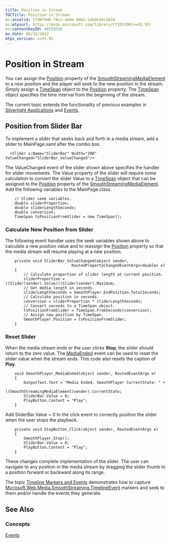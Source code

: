 ```yaml
---
title: Position in Stream
TOCTitle: Position in Stream
ms:assetid: 17d0f9d6-f8c2-4e8e-8db2-1db8b36c3834
ms:mtpsurl: https://msdn.microsoft.com/library/Ff355190(v=VS.95)
ms:contentKeyID: 46359316
ms.date: 05/31/2012
mtps_version: v=VS.95
---
```


# Position in Stream

You can assign the [Position](smoothstreamingmediaelement-position-property-microsoft-web-media-smoothstreaming_1.md) property of the [SmoothStreamingMediaElement](smoothstreamingmediaelement-class-microsoft-web-media-smoothstreaming_1.md) to a new position and the player will seek to the new position in the stream. Simply assign a [TimeSpan](https://msdn.microsoft.com/library/269ew577\(v=vs.95\)) object to the [Position](smoothstreamingmediaelement-position-property-microsoft-web-media-smoothstreaming_1.md) property. The [TimeSpan](https://go.microsoft.com/fwlink/?linkid=181852) object specifies the time interval from the beginning of the stream.

The current topic extends the functionality of previous examples in [Silverlight Applications](silverlight-applications.md) and [Events](events.md).

## Position from Slider Bar

To implement a slider that seeks back and forth in a media stream, add a slider to MainPage.xaml after the combo box.

``` 
  <Slider x:Name="SliderBar" Width="200" ValueChanged="SliderBar_ValueChanged"/>
```

The ValueChanged event of the slider shown above specifies the handler for slider movements. The Value property of the slider will require some calculation to convert the slider Value to a [TimeSpan](https://go.microsoft.com/fwlink/?linkid=181852) object that can be assigned to the [Position](smoothstreamingmediaelement-position-property-microsoft-web-media-smoothstreaming_1.md) property of the [SmoothStreamingMediaElement](smoothstreamingmediaelement-class-microsoft-web-media-smoothstreaming_1.md). Add the following variables to the MainPage class.

``` 
    // Slider seek variables.
    double sliderProportion;
    double sliderLengthSeconds;
    double conversion;
    TimeSpan tsPositionFromSlider = new TimeSpan();
```

### Calculate New Position from Slider

The following event handler uses the seek variables shown above to calculate a new position value and to reassign the [Position](smoothstreamingmediaelement-position-property-microsoft-web-media-smoothstreaming_1.md) property so that the media stream will resume playing at a new position.

``` 
    private void SliderBar_ValueChanged(object sender,
                             RoutedPropertyChangedEventArgs<double> e)
    {
        // Calculate proportion of slider length at current position.
        sliderProportion =  ((Slider)sender).Value/((Slider)sender).Maximum;
        // Get media length in seconds.
        sliderLengthSeconds = SmoothPlayer.EndPosition.TotalSeconds;
        // Calculate position in seconds.
        conversion = sliderProportion * sliderLengthSeconds;
        // Convert seconds to a TimeSpan object.
        tsPositionFromSlider = TimeSpan.FromSeconds(conversion);
        // Assign new position by TimeSpan.
        SmoothPlayer.Position = tsPositionFromSlider;
    }
```

### Reset Slider

When the media stream ends or the user clicks **Stop**, the slider should return to the zero value. The [MediaEnded](smoothstreamingmediaelement-mediaended-event-microsoft-web-media-smoothstreaming_1.md) event can be used to reset the slider value when the stream ends. This code also resets the caption of **Play**.

``` 
    void SmoothPlayer_MediaEnded(object sender, RoutedEventArgs e)
    {
        OutputText.Text = "Media Ended. SmoothPlayer CurrentState: " +
                    ((SmoothStreamingMediaElement)sender).CurrentState;
        SliderBar.Value = 0;
        PlayButton.Content = "Play";
    }
```

Add SliderBar.Value = 0 to the click event to correctly position the slider when the user stops the playback.

``` 
    private void StopButton_Click(object sender, RoutedEventArgs e)
    {
        SmoothPlayer.Stop();
        SliderBar.Value = 0;
        PlayButton.Content = "Play";
    }
```

These changes complete implementation of the slider. The user can navigate to any position in the media stream by dragging the slider thumb to a position forward or backward along its range.

The topic [Timeline Markers and Events](timeline-markers-and-events.md) demonstrates how to capture [Microsoft.Web.Media.SmoothStreaming.TimelineEvent](https://msdn.microsoft.com/library/ee532619\(v=vs.95\)) markers and seek to them and/or handle the events they generate.

## See Also

### Concepts

[Events](events.md)
